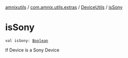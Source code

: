 [amnixutils](../../index.md) / [com.amnix.utils.extras](../index.md) / [DeviceUtils](index.md) / [isSony](./is-sony.md)

# isSony

`val isSony: `[`Boolean`](https://kotlinlang.org/api/latest/jvm/stdlib/kotlin/-boolean/index.html)

If Device is a Sony Device

